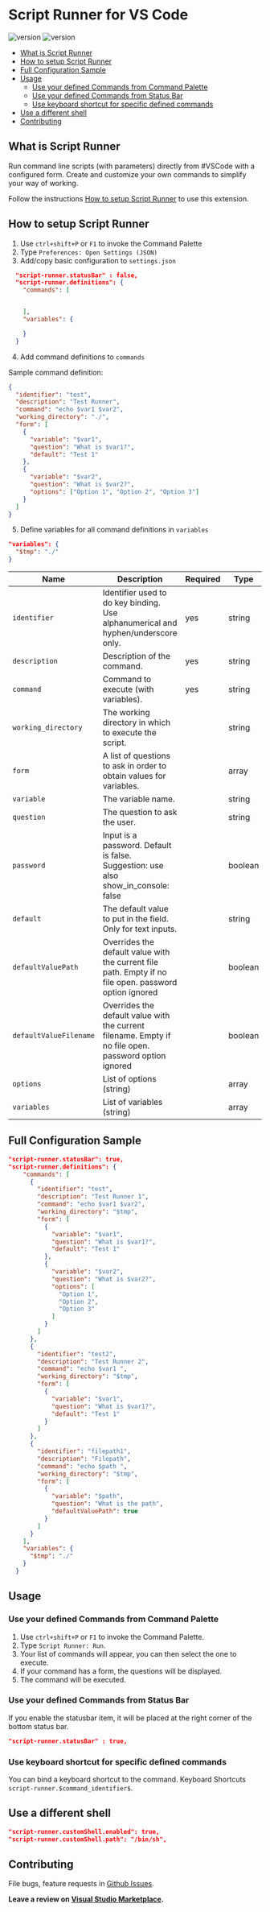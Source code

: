 <h1>Script Runner for VS Code</h1>

![version](https://vsmarketplacebadge.apphb.com/version/easterapps.script-runner.png)
![version](https://vsmarketplacebadge.apphb.com/rating-star/easterapps.script-runner.png)

- [What is Script Runner](#what-is-script-runner)
- [How to setup Script Runner](#how-to-setup-script-runner)
- [Full Configuration Sample](#full-configuration-sample)
- [Usage](#usage)
  - [Use your defined Commands from Command Palette](#use-your-defined-commands-from-command-palette)
  - [Use your defined Commands from Status Bar](#use-your-defined-commands-from-status-bar)
  - [Use keyboard shortcut for specific defined commands](#use-keyboard-shortcut-for-specific-defined-commands)
- [Use a different shell](#use-a-different-shell)
- [Contributing](#contributing)

## What is Script Runner

Run command line scripts (with parameters) directly from #VSCode with a configured form.
Create and customize your own commands to simplify your way of working.

Follow the instructions [How to setup Script Runner](#how-to-setup-script-runner) to use this extension.

## How to setup Script Runner

1. Use `ctrl+shift+P` or `F1` to invoke the Command Palette
2. Type `Preferences: Open Settings (JSON)`
3. Add/copy basic configuration to `settings.json`

```json
  "script-runner.statusBar" : false,
  "script-runner.definitions": {
    "commands": [


    ],
    "variables": {

    }
  }
```

4. Add command definitions to `commands`

Sample command definition:

```json
{
  "identifier": "test",
  "description": "Test Runner",
  "command": "echo $var1 $var2",
  "working_directory": "./",
  "form": [
    {
      "variable": "$var1",
      "question": "What is $var1?",
      "default": "Test 1"
    },
    {
      "variable": "$var2",
      "question": "What is $var2?",
      "options": ["Option 1", "Option 2", "Option 3"]
    }
  ]
}
```

5. Define variables for all command definitions in `variables`

```json
"variables": {
  "$tmp": "./"
}
```

| Name                   | Description                                                                                            | Required | Type    |
| ---------------------- | ------------------------------------------------------------------------------------------------------ | -------- | ------- |
| `identifier`           | Identifier used to do key binding. Use alphanumerical and hyphen/underscore only.                      | yes      | string  |
| `description`          | Description of the command.                                                                            | yes      | string  |
| `command`              | Command to execute (with variables).                                                                   | yes      | string  |
| `working_directory`    | The working directory in which to execute the script.                                                  |          | string  |
| `form`                 | A list of questions to ask in order to obtain values for variables.                                    |          | array   |
| `variable`             | The variable name.                                                                                     |          | string  |
| `question`             | The question to ask the user.                                                                          |          | string  |
| `password`             | Input is a password. Default is false.  Suggestion: use also show_in_console: false                    |          | boolean |
| `default`              | The default value to put in the field. Only for text inputs.                                           |          | string  |
| `defaultValuePath`     | Overrides the default value with the current file path. Empty if no file open. password option ignored |          | boolean |
| `defaultValueFilename` | Overrides the default value with the current filename. Empty if no file open. password option ignored  |          | boolean |
| `options`              | List of options (string)                                                                               |          | array   |
| `variables`            | List of variables (string)                                                                             |          | array   |

## Full Configuration Sample

```json
"script-runner.statusBar": true,
"script-runner.definitions": {
    "commands": [
      {
        "identifier": "test",
        "description": "Test Runner 1",
        "command": "echo $var1 $var2",
        "working_directory": "$tmp",
        "form": [
          {
            "variable": "$var1",
            "question": "What is $var1?",
            "default": "Test 1"
          },
          {
            "variable": "$var2",
            "question": "What is $var2?",
            "options": [
              "Option 1",
              "Option 2",
              "Option 3"
            ]
          }
        ]
      },
      {
        "identifier": "test2",
        "description": "Test Runner 2",
        "command": "echo $var1 ",
        "working_directory": "$tmp",
        "form": [
          {
            "variable": "$var1",
            "question": "What is $var1?",
            "default": "Test 1"
          }
        ]
      },
      {
        "identifier": "filepath1",
        "description": "Filepath",
        "command": "echo $path ",
        "working_directory": "$tmp",
        "form": [
          {
            "variable": "$path",
            "question": "What is the path",
            "defaultValuePath": true
          }
        ]
      }
    ],
    "variables": {
      "$tmp": "./"
    }
  }

```

## Usage

### Use your defined Commands from Command Palette

1. Use `ctrl+shift+P` or `F1` to invoke the Command Palette.
2. Type `Script Runner: Run`.
3. Your list of commands will appear, you can then select the one to execute.
4. If your command has a form, the questions will be displayed.
5. The command will be executed.

### Use your defined Commands from Status Bar

If you enable the statusbar item, it will be placed at the right corner of the bottom status bar.

```json
"script-runner.statusBar" : true,
```

### Use keyboard shortcut for specific defined commands

You can bind a keyboard shortcut to the command. Keyboard Shortcuts `script-runner.$command_identifier$`.

## Use a different shell

```json
"script-runner.customShell.enabled": true,
"script-runner.customShell.path": "/bin/sh",
```

## Contributing

File bugs, feature requests in [Github Issues](https://github.com/easterapps/vscode-script-runner/issues).

**Leave a review on [Visual Studio Marketplace](https://marketplace.visualstudio.com/items?itemName=easterapps.script-runner).**
